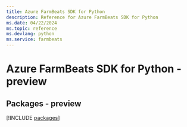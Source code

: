 ```yaml
---
title: Azure FarmBeats SDK for Python
description: Reference for Azure FarmBeats SDK for Python
ms.date: 04/22/2024
ms.topic: reference
ms.devlang: python
ms.service: farmbeats
---
```

# Azure FarmBeats SDK for Python - preview
## Packages - preview
[!INCLUDE [packages](farmbeats-index.md)]